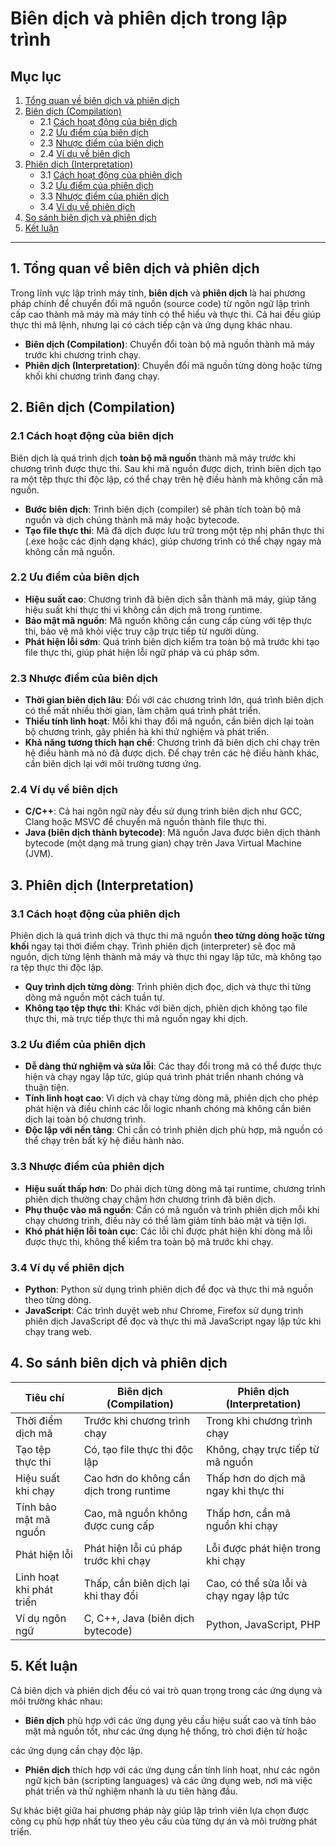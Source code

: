 # Biên dịch và phiên dịch trong lập trình

## Mục lục

1. [Tổng quan về biên dịch và phiên dịch](#tong-quan-ve-bien-dich-va-phien-dich)
2. [Biên dịch (Compilation)](#bien-dich-compilation)
   - 2.1 [Cách hoạt động của biên dịch](#cach-hoat-dong-cua-bien-dich)
   - 2.2 [Ưu điểm của biên dịch](#uu-diem-cua-bien-dich)
   - 2.3 [Nhược điểm của biên dịch](#nhuoc-diem-cua-bien-dich)
   - 2.4 [Ví dụ về biên dịch](#vi-du-ve-bien-dich)
3. [Phiên dịch (Interpretation)](#phien-dich-interpretation)
   - 3.1 [Cách hoạt động của phiên dịch](#cach-hoat-dong-cua-phien-dich)
   - 3.2 [Ưu điểm của phiên dịch](#uu-diem-cua-phien-dich)
   - 3.3 [Nhược điểm của phiên dịch](#nhuoc-diem-cua-phien-dich)
   - 3.4 [Ví dụ về phiên dịch](#vi-du-ve-phien-dich)
4. [So sánh biên dịch và phiên dịch](#so-sanh-bien-dich-va-phien-dich)
5. [Kết luận](#ket-luan)

---

## 1. Tổng quan về biên dịch và phiên dịch <a name="tong-quan-ve-bien-dich-va-phien-dich"></a>

Trong lĩnh vực lập trình máy tính, **biên dịch** và **phiên dịch** là hai phương pháp chính để chuyển đổi mã nguồn (source code) từ ngôn ngữ lập trình cấp cao thành mã máy mà máy tính có thể hiểu và thực thi. Cả hai đều giúp thực thi mã lệnh, nhưng lại có cách tiếp cận và ứng dụng khác nhau.

- **Biên dịch (Compilation)**: Chuyển đổi toàn bộ mã nguồn thành mã máy trước khi chương trình chạy.
- **Phiên dịch (Interpretation)**: Chuyển đổi mã nguồn từng dòng hoặc từng khối khi chương trình đang chạy.

## 2. Biên dịch (Compilation) <a name="bien-dich-compilation"></a>

### 2.1 Cách hoạt động của biên dịch <a name="cach-hoat-dong-cua-bien-dich"></a>

Biên dịch là quá trình dịch **toàn bộ mã nguồn** thành mã máy trước khi chương trình được thực thi. Sau khi mã nguồn được dịch, trình biên dịch tạo ra một tệp thực thi độc lập, có thể chạy trên hệ điều hành mà không cần mã nguồn.

- **Bước biên dịch**: Trình biên dịch (compiler) sẽ phân tích toàn bộ mã nguồn và dịch chúng thành mã máy hoặc bytecode.
- **Tạo file thực thi**: Mã đã dịch được lưu trữ trong một tệp nhị phân thực thi (.exe hoặc các định dạng khác), giúp chương trình có thể chạy ngay mà không cần mã nguồn.

### 2.2 Ưu điểm của biên dịch <a name="uu-diem-cua-bien-dich"></a>

- **Hiệu suất cao**: Chương trình đã biên dịch sẵn thành mã máy, giúp tăng hiệu suất khi thực thi vì không cần dịch mã trong runtime.
- **Bảo mật mã nguồn**: Mã nguồn không cần cung cấp cùng với tệp thực thi, bảo vệ mã khỏi việc truy cập trực tiếp từ người dùng.
- **Phát hiện lỗi sớm**: Quá trình biên dịch kiểm tra toàn bộ mã trước khi tạo file thực thi, giúp phát hiện lỗi ngữ pháp và cú pháp sớm.

### 2.3 Nhược điểm của biên dịch <a name="nhuoc-diem-cua-bien-dich"></a>

- **Thời gian biên dịch lâu**: Đối với các chương trình lớn, quá trình biên dịch có thể mất nhiều thời gian, làm chậm quá trình phát triển.
- **Thiếu tính linh hoạt**: Mỗi khi thay đổi mã nguồn, cần biên dịch lại toàn bộ chương trình, gây phiền hà khi thử nghiệm và phát triển.
- **Khả năng tương thích hạn chế**: Chương trình đã biên dịch chỉ chạy trên hệ điều hành mà nó đã được dịch. Để chạy trên các hệ điều hành khác, cần biên dịch lại với môi trường tương ứng.

### 2.4 Ví dụ về biên dịch <a name="vi-du-ve-bien-dich"></a>

- **C/C++**: Cả hai ngôn ngữ này đều sử dụng trình biên dịch như GCC, Clang hoặc MSVC để chuyển mã nguồn thành file thực thi.
- **Java (biên dịch thành bytecode)**: Mã nguồn Java được biên dịch thành bytecode (một dạng mã trung gian) chạy trên Java Virtual Machine (JVM).

## 3. Phiên dịch (Interpretation) <a name="phien-dich-interpretation"></a>

### 3.1 Cách hoạt động của phiên dịch <a name="cach-hoat-dong-cua-phien-dich"></a>

Phiên dịch là quá trình dịch và thực thi mã nguồn **theo từng dòng hoặc từng khối** ngay tại thời điểm chạy. Trình phiên dịch (interpreter) sẽ đọc mã nguồn, dịch từng lệnh thành mã máy và thực thi ngay lập tức, mà không tạo ra tệp thực thi độc lập.

- **Quy trình dịch từng dòng**: Trình phiên dịch đọc, dịch và thực thi từng dòng mã nguồn một cách tuần tự.
- **Không tạo tệp thực thi**: Khác với biên dịch, phiên dịch không tạo file thực thi, mà trực tiếp thực thi mã nguồn ngay khi dịch.

### 3.2 Ưu điểm của phiên dịch <a name="uu-diem-cua-phien-dich"></a>

- **Dễ dàng thử nghiệm và sửa lỗi**: Các thay đổi trong mã có thể được thực hiện và chạy ngay lập tức, giúp quá trình phát triển nhanh chóng và thuận tiện.
- **Tính linh hoạt cao**: Vì dịch và chạy từng dòng mã, phiên dịch cho phép phát hiện và điều chỉnh các lỗi logic nhanh chóng mà không cần biên dịch lại toàn bộ chương trình.
- **Độc lập với nền tảng**: Chỉ cần có trình phiên dịch phù hợp, mã nguồn có thể chạy trên bất kỳ hệ điều hành nào.

### 3.3 Nhược điểm của phiên dịch <a name="nhuoc-diem-cua-phien-dich"></a>

- **Hiệu suất thấp hơn**: Do phải dịch từng dòng mã tại runtime, chương trình phiên dịch thường chạy chậm hơn chương trình đã biên dịch.
- **Phụ thuộc vào mã nguồn**: Cần có mã nguồn và trình phiên dịch mỗi khi chạy chương trình, điều này có thể làm giảm tính bảo mật và tiện lợi.
- **Khó phát hiện lỗi toàn cục**: Các lỗi chỉ được phát hiện khi dòng mã lỗi được thực thi, không thể kiểm tra toàn bộ mã trước khi chạy.

### 3.4 Ví dụ về phiên dịch <a name="vi-du-ve-phien-dich"></a>

- **Python**: Python sử dụng trình phiên dịch để đọc và thực thi mã nguồn theo từng dòng.
- **JavaScript**: Các trình duyệt web như Chrome, Firefox sử dụng trình phiên dịch JavaScript để đọc và thực thi mã JavaScript ngay lập tức khi chạy trang web.

## 4. So sánh biên dịch và phiên dịch <a name="so-sanh-bien-dich-va-phien-dich"></a>

| Tiêu chí                 | Biên dịch (Compilation)                 | Phiên dịch (Interpretation)              |
| ------------------------ | --------------------------------------- | ---------------------------------------- |
| Thời điểm dịch mã        | Trước khi chương trình chạy             | Trong khi chương trình chạy              |
| Tạo tệp thực thi         | Có, tạo file thực thi độc lập           | Không, chạy trực tiếp từ mã nguồn        |
| Hiệu suất khi chạy       | Cao hơn do không cần dịch trong runtime | Thấp hơn do dịch mã ngay khi thực thi    |
| Tính bảo mật mã nguồn    | Cao, mã nguồn không được cung cấp       | Thấp hơn, cần mã nguồn khi chạy          |
| Phát hiện lỗi            | Phát hiện lỗi cú pháp trước khi chạy    | Lỗi được phát hiện trong khi chạy        |
| Linh hoạt khi phát triển | Thấp, cần biên dịch lại khi thay đổi    | Cao, có thể sửa lỗi và chạy ngay lập tức |
| Ví dụ ngôn ngữ           | C, C++, Java (biên dịch bytecode)       | Python, JavaScript, PHP                  |

## 5. Kết luận <a name="ket-luan"></a>

Cả biên dịch và phiên dịch đều có vai trò quan trọng trong các ứng dụng và môi trường khác nhau:

- **Biên dịch** phù hợp với các ứng dụng yêu cầu hiệu suất cao và tính bảo mật mã nguồn tốt, như các ứng dụng hệ thống, trò chơi điện tử hoặc

các ứng dụng cần chạy độc lập.

- **Phiên dịch** thích hợp với các ứng dụng cần tính linh hoạt, như các ngôn ngữ kịch bản (scripting languages) và các ứng dụng web, nơi mà việc phát triển và thử nghiệm nhanh là ưu tiên hàng đầu.

Sự khác biệt giữa hai phương pháp này giúp lập trình viên lựa chọn được công cụ phù hợp nhất tùy theo yêu cầu của từng dự án và môi trường phát triển.
